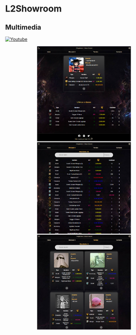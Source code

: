 # L2Showroom

## Multimedia 

[![Youtube](https://img.shields.io/badge/Presentacion-FF0000?style=for-the-badge&logo=youtube&logoColor=white&labelColor=101010)](https://youtu.be/R7FC8NaipCo)

<div align="center" justify="center">
<img src="screenshots/1.PNG" width="300" alt="Screenshot 1" title="Screenshot 1">
<img src="screenshots/3.PNG" width="300" alt="Screenshot 2" title="Screenshot 2">
<img src="screenshots/4.PNG" width="300" alt="Screenshot 3" title="Screenshot 3">
</div>
